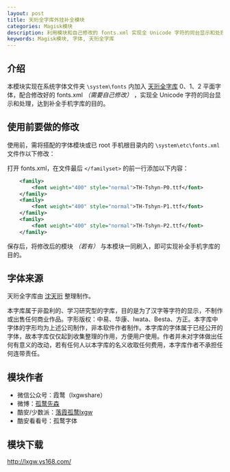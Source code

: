 ```yaml
---
layout: post
title: 天珩全字库外挂补全模块
categories: Magisk模块
description: 利用模块和自己修改的 fonts.xml 实现全 Unicode 字符的同台显示和处理，达到补全手机字库的目的。
keywords: Magisk模块, 字体, 天珩全字库
---
```


## 介绍

本模块实现在系统字体文件夹 `\system\fonts` 内加入 [天珩全字库](http://cheonhyeong.com/Simplified/download.html) 0、1、2 平面字体，配合修改好的 fonts.xml *（需要自己修改）* ，实现全 Unicode 字符的同台显示和处理，达到补全手机字库的目的。

## 使用前要做的修改

使用前，需将搭配的字体模块或已 root 手机根目录内的 `\system\etc\fonts.xml` 文件作以下修改：

打开 fonts.xml，在文件最后 `</familyset>` 的前一行添加以下内容：

```xml
    <family>
        <font weight="400" style="normal">TH-Tshyn-P0.ttf</font>
    </family>
    <family>
        <font weight="400" style="normal">TH-Tshyn-P1.ttf</font>
    </family>
    <family>
        <font weight="400" style="normal">TH-Tshyn-P2.ttf</font>
    </family>
```

保存后，将修改后的模块 *（若有）* 与本模块一同刷入，即可实现补全手机字库的目的。

## 字体来源

天珩全字库由 [沈天珩](http://cheonhyeong.com/Simplified.html) 整理制作。

本字库属于非盈利的、学习研究型的字库，目的是为了汉字等字符的显示，不制作或出售任何商业作品。字形版权：中易、华康、Iwata、Besta、方正。本字库中字体的字形均为上述公司制作，非本软件作者制作。本字库的字体属于已经公开的字体，故本字库仅仅起到收集整理的作用，方便用户使用。作者并未对字体做出任何有意义的改动，若有任何人以本字库的名义收取任何费用，本字库作者不承担任何连带责任。

## 模块作者

- 微信公众号：霞鹜（lxgwshare）
- 微博：[孤鹜先森](https://weibo.com/lxgw/)
- 酷安/少数派：[落霞孤鹜lxgw](https://coolapk.com/u/633884)
- 酷安看看号：孤鹜字体

## 模块下载

http://lxgw.ys168.com/